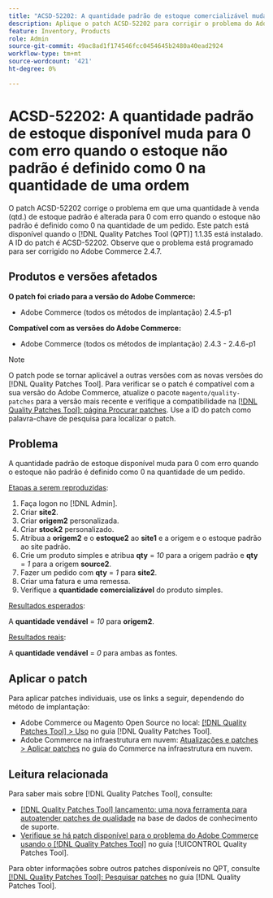 ```yaml
---
title: "ACSD-52202: A quantidade padrão de estoque comercializável muda para 0 com erro quando o estoque não padrão é definido como 0 qtd. na ordem"
description: Aplique o patch ACSD-52202 para corrigir o problema do Adobe Commerce em que uma quantidade padrão vendável de estoque é alterada para 0 com erro quando a quantidade sem estoque padrão é definida como 0 em um pedido.
feature: Inventory, Products
role: Admin
source-git-commit: 49ac8ad1f174546fcc0454645b2480a40ead2924
workflow-type: tm+mt
source-wordcount: '421'
ht-degree: 0%

---
```


# ACSD-52202: A quantidade padrão de estoque disponível muda para 0 com erro quando o estoque não padrão é definido como 0 na quantidade de uma ordem

O patch ACSD-52202 corrige o problema em que uma quantidade à venda (qtd.) de estoque padrão é alterada para 0 com erro quando o estoque não padrão é definido como 0 na quantidade de um pedido. Este patch está disponível quando o [!DNL Quality Patches Tool (QPT)] 1.1.35 está instalado. A ID do patch é ACSD-52202. Observe que o problema está programado para ser corrigido no Adobe Commerce 2.4.7.

## Produtos e versões afetados

**O patch foi criado para a versão do Adobe Commerce:**

* Adobe Commerce (todos os métodos de implantação) 2.4.5-p1

**Compatível com as versões do Adobe Commerce:**

* Adobe Commerce (todos os métodos de implantação) 2.4.3 - 2.4.6-p1

>[!NOTE]
>
>O patch pode se tornar aplicável a outras versões com as novas versões do [!DNL Quality Patches Tool]. Para verificar se o patch é compatível com a sua versão do Adobe Commerce, atualize o pacote `magento/quality-patches` para a versão mais recente e verifique a compatibilidade na [[!DNL Quality Patches Tool]: página Procurar patches](https://experienceleague.adobe.com/tools/commerce-quality-patches/index.html). Use a ID do patch como palavra-chave de pesquisa para localizar o patch.

## Problema

A quantidade padrão de estoque disponível muda para 0 com erro quando o estoque não padrão é definido como 0 na quantidade de um pedido.

<u>Etapas a serem reproduzidas</u>:

1. Faça logon no [!DNL Admin].
1. Criar **site2**.
1. Criar **origem2** personalizada.
1. Criar **stock2** personalizado.
1. Atribua a **origem2** e o **estoque2** ao **site1** e a origem e o estoque padrão ao site padrão.
1. Crie um produto simples e atribua **qty** = *10* para a origem padrão e **qty** = *1* para a origem **source2**.
1. Fazer um pedido com **qty** = *1* para **site2**.
1. Criar uma fatura e uma remessa.
1. Verifique a **quantidade comercializável** do produto simples.

<u>Resultados esperados</u>:

A **quantidade vendável** = *10* para **origem2**.

<u>Resultados reais</u>:

A **quantidade vendável** = *0* para ambas as fontes.

## Aplicar o patch

Para aplicar patches individuais, use os links a seguir, dependendo do método de implantação:

* Adobe Commerce ou Magento Open Source no local: [[!DNL Quality Patches Tool] > Uso](https://experienceleague.adobe.com/docs/commerce-operations/tools/quality-patches-tool/usage.html) no guia [!DNL Quality Patches Tool].
* Adobe Commerce na infraestrutura em nuvem: [Atualizações e patches > Aplicar patches](https://experienceleague.adobe.com/docs/commerce-cloud-service/user-guide/develop/upgrade/apply-patches.html) no guia do Commerce na infraestrutura em nuvem.

## Leitura relacionada

Para saber mais sobre [!DNL Quality Patches Tool], consulte:

* [[!DNL Quality Patches Tool] lançamento: uma nova ferramenta para autoatender patches de qualidade](https://experienceleague.adobe.com/en/docs/commerce-knowledge-base/kb/announcements/commerce-announcements/magento-quality-patches-released-new-tool-to-self-serve-quality-patches) na base de dados de conhecimento de suporte.
* [Verifique se há patch disponível para o problema do Adobe Commerce usando o  [!DNL Quality Patches Tool]](/help/tools/quality-patches-tool/patches-available-in-qpt/check-patch-for-magento-issue-with-magento-quality-patches.md) no guia [!UICONTROL Quality Patches Tool].


Para obter informações sobre outros patches disponíveis no QPT, consulte [[!DNL Quality Patches Tool]: Pesquisar patches](https://experienceleague.adobe.com/tools/commerce-quality-patches/index.html) no guia [!DNL Quality Patches Tool].
